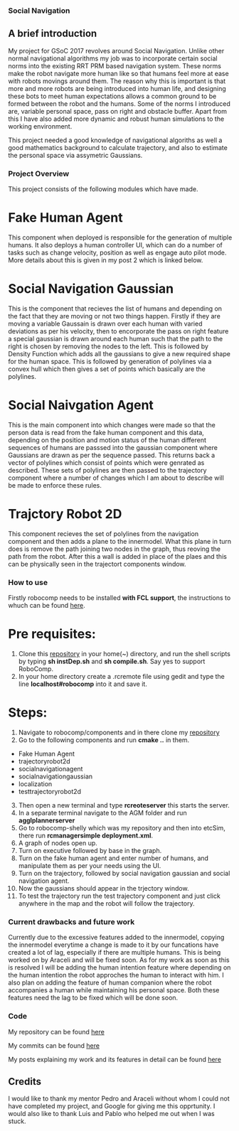 ### Social Navigation
## A brief introduction
My project for GSoC 2017 revolves around Social Navigation. Unlike other normal navigational algorithms my job was to incorporate certain social norms into the existing RRT PRM based navigation system. These norms make the robot navigate more human like so that humans feel more at ease with robots movings around them. The reason why this is important is that more and more robots are being introduced into human life, and designing these bots to meet human expectations allows a common ground to be formed between the robot and the humans. Some of the norms I introduced are, variable personal space, pass on right and obstacle buffer. Apart from this I have also added more dynamic and robust human simulations to the working environment.

This project needed a good knowledge of navigational algoriths as well a good mathematics background to calculate trajectory, and also to estimate the personal space via assymetric Gaussians.

### Project Overview
This project consists of the following modules which have made. 

# Fake Human Agent
This component when deployed is responsible for the generation of multiple humans. It also deploys a human controller UI, which can do a number of tasks such as change velocity, position as well as engage auto pilot mode. More details about this is given in my post 2 which is linked below.

# Social Navigation Gaussian
This is the component that recieves the list of humans and depending on the fact that they are moving or not two things happen. Firstly if they are moving a variable Gaussain is drawn over each human with varied deviations as per his velocity, then to encorporate the pass on right feature a special gaussian is drawn around each human such that the path to the right is chosen by removing the nodes to the left. This is followed by Density Function which adds all the gaussians to give a new required shape for the human space. This is followed by generation of polylines via a convex hull which then gives a set of points which basically are the polylines. 

# Social Naivgation Agent
This is the main component into which changes were made so that the person data is read from the fake human component and this data, depending on the position and motion status of the human different sequences of humans are passsed into the gaussian component where Gaussians are drawn as per the sequence passed. This returns back a vector of polylines which consist of points which were genrated as described. These sets of polylines are then passed to the trajectory component where a number of changes which I am about to describe will be made to enforce these rules. 

# Trajctory Robot 2D
This component recieves the set of polylines from the navigation component and then adds a plane to the innermodel. What this plane in turn does is remove the path joining two nodes in the graph, thus reoving the path from the robot. After this a wall is added in place of the plaes and this can be physically seen in the trajectort components window.

### How to use
Firstly robocomp needs to be installed **with FCL support**, the instructions to whuch can be found [here](https://github.com/robocomp/robocomp).
# Pre requisites:
1. Clone this [repository](https://github.com/ljmanso/AGM) in your home(~) directory, and run the shell scripts by typing **sh instDep.sh** and **sh compile.sh**. Say yes to support RoboComp.
2. In your home directory create a .rcremote file using gedit and type the line **localhost#robocomp** into it and save it.

# Steps:
1. Navigate to robocomp/components and in there clone my [repository](https://github.com/yohanmr/robocomp-shelly.git)
2. Go to the following components and run **cmake ..** in them. 
- Fake Human Agent
- trajectoryrobot2d
- socialnavigationagent
- socialnavigationgaussian
- localization
- testtrajectoryrobot2d
3. Then open a new terminal and type **rcreoteserver** this starts the server.
4. In a separate terminal navigate to the AGM folder and run **agglplannerserver**
5. Go to robocomp-shelly which was my repository and then into etcSim, there run **rcmanagersimple deployment.xml**.
6. A graph of nodes open up.
7. Turn on executive followed by base in the graph.
8. Turn on the fake human agent and enter number of humans, and manipulate them as per your needs using the UI.
9. Turn on the trajectory, followed by social navigation gaussian and social navigation agent.
10. Now the gaussians should appear in the trjectory window.
11. To test the trajectory run the test trajectory component and just click anywhere in the map and the robot will follow the trajectory.

### Current drawbacks and future work
Currently due to the excessive features added to the innermodel, copying the innermodel everytime a change is made to it by our funcations have created a lot of lag, especially if there are multiple humans. This is being worked on by Araceli and will be fixed soon. 
As for my work as soon as this is resolved I will be adding the human intention feature where depending on the human intention the robot approches the human to interact with him.
I also plan on adding the feature of human companion where the robot accompanies a human while maintaining his personal space. 
Both these features need the lag to be fixed which will be done soon.

### Code
My repository can be found [here](https://github.com/yohanmr/robocomp-shelly)

My commits can be found [here](https://github.com/yohanmr/robocomp-shelly/commits/yohanbranch)

My posts explaining my work and its features in detail can be found [here](https://github.com/robocomp/web/tree/master/gsoc/2017/yohan)

## Credits
I would like to thank my mentor Pedro and Araceli without whom I could not have completed my project, and Google for giving me this opprtunity. I would also like to thank Luis and Pablo who helped me out when I was stuck.
